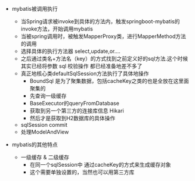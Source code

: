 * mybatis被调用执行
    * 当Spring请求被invoke到具体的方法内，触发springboot-mybatis的invoke方法，开始调用mybatis
    * 当被spring调用时，被触发MapperProxy类，进行MapperMethod方法的调用
    * 选择具体的执行方法器 select,update,or....
    * 之后通过类名+方法名（key）的方式找到之前定义好的sql方法.这个时候其实已经将参数 sql 校验操作 都已经准备地差不多了
    * 真正地核心类defaultSqlSession方法执行了具体地操作
        * BoundSql 是为了聚集数据，包括cacheKey之类的也是全放在这里面聚集的
        * 先查询一级缓存
        * BaseExecutor的queryFromDatabase
        * 获取到另一个第三方的连接库信息 Hikari
        * 然后才是获取到H2数据库的具体操作
    * sqlSession commit
    * 处理ModelAndView
    
* mybatis的其他特点
    * 一级缓存 & 二级缓存
        * 在同一个sqlSession中 通过cacheKey的方式来生成缓存对象
        * 这个需要单独设置的，当然也可以用第三方库